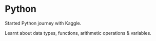 # Python

Started Python journey with Kaggle.

Learnt about data types, functions, arithmetic operations & variables.

